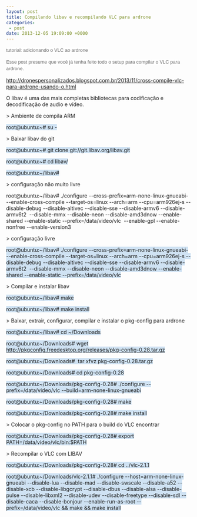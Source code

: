 ```yaml
---
layout: post
title: Compilando libav e recompilando VLC para ardrone
categories:
 - post
date: 2013-12-05 19:09:00 +0000
---
```


<span style="color: #666666; font-family: Trebuchet MS, Trebuchet, Verdana, sans-serif;"><span style="background-color: white; font-size: 13px; line-height: 18px;">tutorial: adicionando o VLC ao ardrone</span></span>  

<a name="more"></a>  

<span style="background-color: white; color: #666666; font-family: 'Trebuchet MS', Trebuchet, Verdana, sans-serif; font-size: 13px; line-height: 18px;">Esse post presume que você já tenha feito todo o setup para compilar o VLC para ardrone.</span>  

<a href="http://dronespersonalizados.blogspot.com.br/2013/11/cross-compile-vlc-para-ardrone-usando-o.html" style="background-color: white; color: #888888; font-family: 'Trebuchet MS', Trebuchet, Verdana, sans-serif; font-size: 13px; line-height: 18px; text-decoration: none;">http://dronespersonalizados.blogspot.com.br/2013/11/cross-compile-vlc-para-ardrone-usando-o.html</a>  

  

O libav é uma das mais completas bibliotecas para codificação e decodificação de audio e vídeo.  

  

&gt; Ambiente de compila ARM  

<span style="background-color: #cfe2f3;">root@ubuntu:~\# su -</span>  

  

&gt; Baixar libav do git   

<span style="background-color: #cfe2f3;">root@ubuntu:~\# git clone git://git.libav.org/libav.git</span>  

<span style="background-color: #cfe2f3;">root@ubuntu:~\# cd libav/</span>  

<span style="background-color: #cfe2f3;">root@ubuntu:~/libav\#</span>  

  

&gt; configuração não muito livre  

root@ubuntu:~/libav# ./configure --cross-prefix=arm-none-linux-gnueabi- --enable-cross-compile --target-os=linux --arch=arm --cpu=arm926ej-s --disable-debug --disable-altivec --disable-sse --disable-armv6 --disable-armv6t2 &nbsp;--disable-mmx --disable-neon --disable-amd3dnow --enable-shared --enable-static --prefix=/data/video/vlc &nbsp;--enable-gpl --enable-nonfree --enable-version3  

  

&gt; configuração livre  

<span style="background-color: #cfe2f3;">root@ubuntu:~/libav\# ./configure --cross-prefix=arm-none-linux-gnueabi- --enable-cross-compile --target-os=linux --arch=arm --cpu=arm926ej-s --disable-debug --disable-altivec --disable-sse --disable-armv6 --disable-armv6t2 &nbsp;--disable-mmx --disable-neon --disable-amd3dnow --enable-shared --enable-static --prefix=/data/video/vlc</span>  

  

&gt; Compilar e instalar libav  

<span style="background-color: #cfe2f3;">root@ubuntu:~/libav\# make</span>  

<span style="background-color: #cfe2f3;">root@ubuntu:~/libav\# make install</span>  

  

  

&gt; Baixar, extrair, configurar, compilar e instalar o pkg-config para ardrone  

<span style="background-color: #cfe2f3;">root@ubuntu:~/libav\# cd ~/Downloads</span>  

<span style="background-color: #cfe2f3;">root@ubuntu:~/Downloads\# wget http://pkgconfig.freedesktop.org/releases/pkg-config-0.28.tar.gz</span>  

<span style="background-color: #cfe2f3;">root@ubuntu:~/Downloads\#&nbsp; tar xfvz pkg-config-0.28.tar.gz</span>  

<span style="background-color: #cfe2f3;">root@ubuntu:~/Downloads\# cd pkg-config-0.28</span>  

<span style="background-color: #cfe2f3;">root@ubuntu:~/Downloads/pkg-config-0.28\# ./configure --prefix=/data/video/vlc --build=arm-none-linux-gnueabi</span>  

<span style="background-color: #cfe2f3;">root@ubuntu:~/Downloads/pkg-config-0.28\# make</span>  

<span style="background-color: #cfe2f3;">root@ubuntu:~/Downloads/pkg-config-0.28\# make install</span><span style="background-color: #cfe2f3;"></span>  

<span style="background-color: #cfe2f3;"></span>  

  

&gt; Colocar o pkg-config no PATH para o build do VLC encontrar   

<span style="background-color: #cfe2f3;">root@ubuntu:~/Downloads/pkg-config-0.28\# export PATH=/data/video/vlc/bin:$PATH</span>  

  

&gt; Recompilar o VLC com LIBAV  

<span style="background-color: #cfe2f3;">root@ubuntu:~/Downloads/pkg-config-0.28\# cd ../vlc-2.1.1</span>  

<span style="background-color: #cfe2f3;">root@ubuntu:~/Downloads/vlc-2.1.1\#&nbsp;</span><span style="background-color: #cfe2f3;">./configure --host=arm-none-linux-gnueabi --disable-lua --disable-mad --disable-swscale --disable-a52 --disable-xcb --disable-libgcrypt --disable-dbus --disable-alsa --disable-pulse --disable-libxml2 --disable-udev --disable-freetype --disable-sdl --disable-caca --disable-bonjour --enable-run-as-root --prefix=/data/video/vlc &amp;&amp; make &amp;&amp; make install</span>  

  

  
